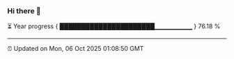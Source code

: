 ### Hi there 👋

⏳ Year progress { ██████████████████████▁▁▁▁▁▁▁▁ } 76.18 %

---

⏰ Updated on Mon, 06 Oct 2025 01:08:50 GMT
